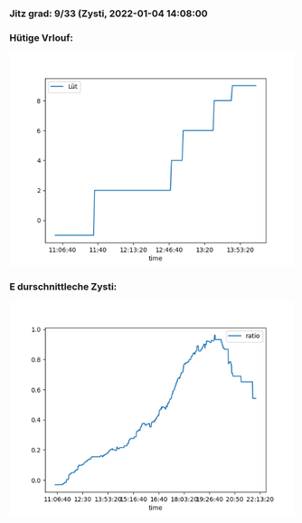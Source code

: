 ### Jitz grad: 9/33 (Zysti, 2022-01-04 14:08:00

### Hütige Vrlouf:
![Graph](Today.png)

### E durschnittleche Zysti:
![Graph](Zysti.png)
